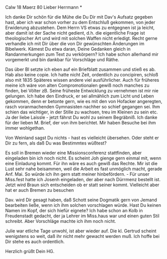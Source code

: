  Calw 18 Maerz 80
Lieber Herrmann <Mogl>*

Ich danke Dir schön für die Mühe die Du Dir mit Dav's Aufsatz gegeben hast, aber ich war schon vorher zu dem Entschluß gekommen, von jeder Erwiderung abzustehen. Dem Herrn VS etwas zu entgegnen ist ja leicht, aber damit ist der Sache nicht gedient, d.h. die eigentliche Frage ist theologischer Art und wird mit solchen Waffen nicht erledigt. Recht gerne verhandle ich mit Dir über die von Dir gewünschten Änderungen im Bibelwerk. Kämest Du etwa daran, Deine Gedanken gleich in Randanmerkungen zum Text zu verkörpern? Ich habe schon allerhand mir vorgemerkt und bin dankbar für Vorschläge und Räthe.

Das über Bl setzte ich eben auf ein Briefblatt zusammen und stieß es ab. Hab also keine copie. Ich hatte nicht Zeit, ordentlich zu concipiren, schloß also mit 1835 Späteres wissen andere viel ausführlicher. Auch für früheres meine ich wäre von alten Compromotionalen gewiß noch manches zu finden, bei Völter zB. Seine früheste Entwicklung zu vernehmen ist mir nie gelungen. Ich habe den Eindruck, er sei allmählich zum Licht und Leben gekommen, denn er betonte gern, wie es mit den von Hofacker angeregten, rasch voranmachenden Gymnasisten nachher so schief gegangen sei. Ihm schien das wichtiger, in der Stille zu wachsen, treu im Kleinen zu sein etc. 
Ja der liebe Laissle - jetzt fährst Du wohl zu seinem Begräbniß. Ich danke für der lieben M. Brief, der von ihm berichtet. Mir haben Besuche bei ihm immer wohlgethan.

Von Weinland sagst Du nichts - hast es vielleicht übersehen. Oder steht er Dir zu fern, als daß Du was Bestimmtes wüßtest?

Es soll in Bremen wieder eine Missionsconferenz stattfinden, aber eingeladen bin ich noch nicht. Es scheint Joh gienge gern einmal mit, wenn eine Einladung kommt. Für ihn wäre es auch gewiß das Rechte. Mir ist die Lust sehr nahe beisammen, weil die Arbeit es fast unmöglich macht, gerade Anf. Mai. So würde ich ihn gern statt meiner hinbefördern. - Für unser Miss.fest hatte ich Josenh eingeladen, der aber nach Dürrmenz bestellt ist. Jetzt wird Braun sich entscheiden ob er statt seiner kommt. Vielleicht aber hat er auch Bremen zu besuchen

Dav. wird Dir gesagt haben, daß Schott seine Dogmatik gern von Jemand bearbeiten ließe, wenn ich ihm solchen vorschlagen würde. Hast Du keinen Namen im Kopf, der sich hiefür eignete? Ich habe schon an Kolb in Freudenstadt gedacht, der ja Lehrer im Miss.haus war und einen guten Stil schreibt. Aber Vorschläge machte ich ihm noch nicht.

Julie war etliche Tage unwohl, ist aber wieder auf. Die kl. Gertrud scheint wenigstens so weit, daß ihr nicht mehr gewacht werden muß. Ich hoffe bei Dir stehe es auch ordentlich.

 Herzlich grüßt
 Dein HG.
